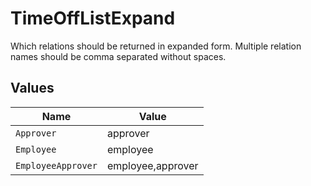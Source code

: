# TimeOffListExpand

Which relations should be returned in expanded form. Multiple relation names should be comma separated without spaces.


## Values

| Name               | Value              |
| ------------------ | ------------------ |
| `Approver`         | approver           |
| `Employee`         | employee           |
| `EmployeeApprover` | employee,approver  |